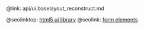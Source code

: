 @link: api/ui.baselayout_reconstruct.md

@seolinktop: [html5 ui library](https://webix.com)
@seolink: [form elements](https://webix.com/widget/form/)